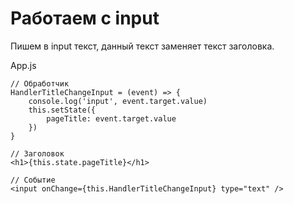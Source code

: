 # Работаем с input
Пишем в input текст, данный текст заменяет текст заголовка.

App.js

    // Обработчик
    HandlerTitleChangeInput = (event) => {
        console.log('input', event.target.value)
        this.setState({
            pageTitle: event.target.value
        })
    }
    
    // Заголовок
    <h1>{this.state.pageTitle}</h1>

    // Событие
    <input onChange={this.HandlerTitleChangeInput} type="text" />
